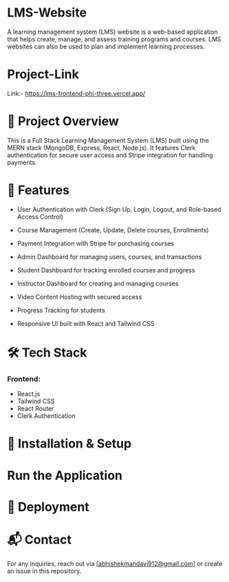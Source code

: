 # LMS-Website
 A learning management system (LMS) website is a web-based application that helps create, manage, and assess training programs and courses. LMS websites can also be used to plan and implement learning processes. 

# Project-Link
Link:- https://lms-frontend-phi-three.vercel.app/ 

# 🚀 Project Overview

This is a Full Stack Learning Management System (LMS) built using the MERN stack (MongoDB, Express, React, Node.js). It features Clerk authentication for secure user access and Stripe integration for handling payments.

# 🌟 Features
- User Authentication with Clerk (Sign Up, Login, Logout, and Role-based Access Control)

- Course Management (Create, Update, Delete courses, Enrollments)

- Payment Integration with Stripe for purchasing courses

- Admin Dashboard for managing users, courses, and transactions

- Student Dashboard for tracking enrolled courses and progress

- Instructor Dashboard for creating and managing courses

- Video Content Hosting with secured access

- Progress Tracking for students

- Responsive UI built with React and Tailwind CSS
# 🛠️ Tech Stack
### Frontend:
- React.js
- Tailwind CSS
- React Router
- Clerk Authentication
# 🔧 Installation & Setup
#  Run the Application
# 🚀 Deployment
# 📬 Contact
For any inquiries, reach out via [abhishekmandavi912@gmail.com] or create an issue in this repository.

